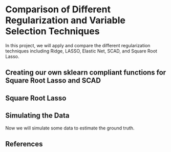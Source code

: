 # Comparison of Different Regularization and Variable Selection Techniques
In this project, we will apply and compare the different regularization techniques including Ridge, LASSO, Elastic Net, SCAD, and Square Root Lasso.

## Creating our own sklearn compliant functions for Square Root Lasso and SCAD

## Square Root Lasso


## Simulating the Data 
Now we will simulate some data to estimate the ground truth.
## References

